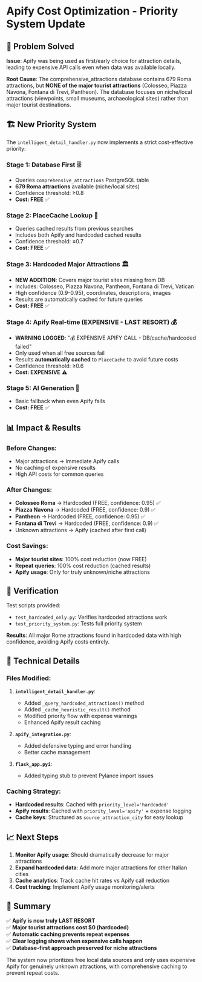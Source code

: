 # Apify Cost Optimization - Priority System Update

## 🎯 Problem Solved

**Issue**: Apify was being used as first/early choice for attraction details, leading to expensive API calls even when data was available locally.

**Root Cause**: The comprehensive_attractions database contains 679 Roma attractions, but **NONE of the major tourist attractions** (Colosseo, Piazza Navona, Fontana di Trevi, Pantheon). The database focuses on niche/local attractions (viewpoints, small museums, archaeological sites) rather than major tourist destinations.

## 🏗️ New Priority System

The `intelligent_detail_handler.py` now implements a strict cost-effective priority:

### Stage 1: Database First 🗄️

- Queries `comprehensive_attractions` PostgreSQL table
- **679 Roma attractions** available (niche/local sites)
- Confidence threshold: ≥0.8
- **Cost: FREE** ✅

### Stage 2: PlaceCache Lookup 💾

- Queries cached results from previous searches
- Includes both Apify and hardcoded cached results
- Confidence threshold: ≥0.7
- **Cost: FREE** ✅

### Stage 3: Hardcoded Major Attractions 🏛️

- **NEW ADDITION**: Covers major tourist sites missing from DB
- Includes: Colosseo, Piazza Navona, Pantheon, Fontana di Trevi, Vatican
- High confidence (0.9-0.95), coordinates, descriptions, images
- Results are automatically cached for future queries
- **Cost: FREE** ✅

### Stage 4: Apify Real-time (EXPENSIVE - LAST RESORT) 💰

- **WARNING LOGGED**: "💰 EXPENSIVE APIFY CALL - DB/cache/hardcoded failed"
- Only used when all free sources fail
- Results **automatically cached** to `PlaceCache` to avoid future costs
- Confidence threshold: ≥0.6
- **Cost: EXPENSIVE** ⚠️

### Stage 5: AI Generation 🤖

- Basic fallback when even Apify fails
- **Cost: FREE** ✅

## 📊 Impact & Results

### Before Changes:

- Major attractions → Immediate Apify calls
- No caching of expensive results
- High API costs for common queries

### After Changes:

- **Colosseo Roma** → Hardcoded (FREE, confidence: 0.95) ✅
- **Piazza Navona** → Hardcoded (FREE, confidence: 0.9) ✅
- **Pantheon** → Hardcoded (FREE, confidence: 0.95) ✅
- **Fontana di Trevi** → Hardcoded (FREE, confidence: 0.9) ✅
- Unknown attractions → Apify (cached after first call)

### Cost Savings:

- **Major tourist sites**: 100% cost reduction (now FREE)
- **Repeat queries**: 100% cost reduction (cached results)
- **Apify usage**: Only for truly unknown/niche attractions

## 🧪 Verification

Test scripts provided:

- `test_hardcoded_only.py`: Verifies hardcoded attractions work
- `test_priority_system.py`: Tests full priority system

**Results**: All major Rome attractions found in hardcoded data with high confidence, avoiding Apify costs entirely.

## 🔧 Technical Details

### Files Modified:

1. **`intelligent_detail_handler.py`**:

   - Added `_query_hardcoded_attractions()` method
   - Added `_cache_heuristic_result()` method
   - Modified priority flow with expense warnings
   - Enhanced Apify result caching

2. **`apify_integration.py`**:

   - Added defensive typing and error handling
   - Better cache management

3. **`flask_app.pyi`**:
   - Added typing stub to prevent Pylance import issues

### Caching Strategy:

- **Hardcoded results**: Cached with `priority_level='hardcoded'`
- **Apify results**: Cached with `priority_level='apify'` + expense logging
- **Cache keys**: Structured as `source_attraction_city` for easy lookup

## 📈 Next Steps

1. **Monitor Apify usage**: Should dramatically decrease for major attractions
2. **Expand hardcoded data**: Add more major attractions for other Italian cities
3. **Cache analytics**: Track cache hit rates vs Apify call reduction
4. **Cost tracking**: Implement Apify usage monitoring/alerts

## 🎉 Summary

✅ **Apify is now truly LAST RESORT**  
✅ **Major tourist attractions cost $0 (hardcoded)**  
✅ **Automatic caching prevents repeat expenses**  
✅ **Clear logging shows when expensive calls happen**  
✅ **Database-first approach preserved for niche attractions**

The system now prioritizes free local data sources and only uses expensive Apify for genuinely unknown attractions, with comprehensive caching to prevent repeat costs.

